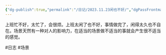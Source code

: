```yaml
---
{"dg-publish":true,"permalink":"/日记/2023.11.23闲也不好/","dgPassFrontmatter":true,"noteIcon":""}
---
```



上班忙不好，太忙了，会很烦。上班太闲了也不好，事情做完了，闲得太久也不自在。场景天然有一种对人的影响力，在适当的场景做不适当的事就会产生很不适当的感觉。



#日志 #场景